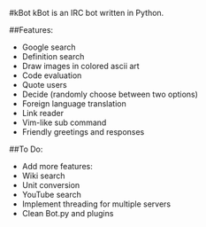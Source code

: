 #kBot
kBot is an IRC bot written in Python.

##Features:
- Google search
- Definition search
- Draw images in colored ascii art
- Code evaluation
- Quote users
- Decide (randomly choose between two options)
- Foreign language translation
- Link reader
- Vim-like sub command
- Friendly greetings and responses

##To Do:
- Add more features:
 - Wiki search
 - Unit conversion
 - YouTube search
- Implement threading for multiple servers
- Clean Bot.py and plugins
